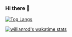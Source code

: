 ### Hi there 👋
 
 [![Top Langs](https://github-readme-stats.vercel.app/api/top-langs/?username=dubbbbb&layout=compact)](https://github.com/Dubbbbb/dubbbbb)
 
 [![willianrod's wakatime stats](https://github-readme-stats.vercel.app/api/wakatime?username=dubbbbb)](https://github.com/Dubbbbb)
